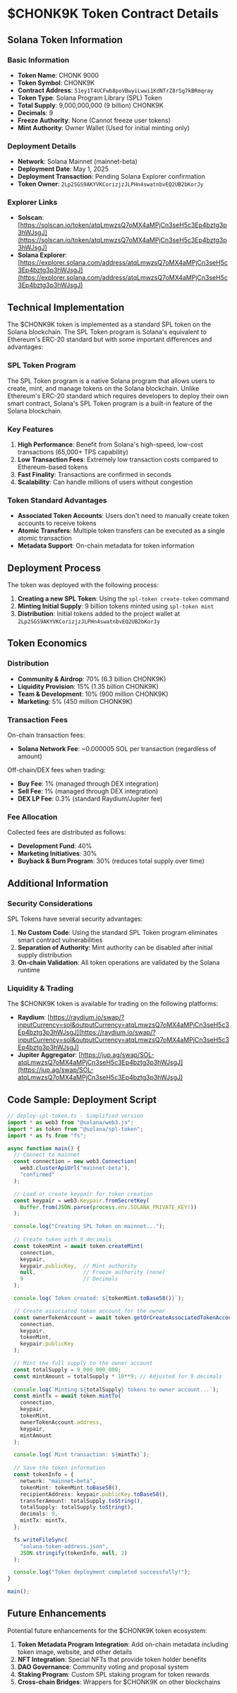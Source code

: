 # $CHONK9K Token Contract Details

## Solana Token Information

### Basic Information

- **Token Name**: CHONK 9000
- **Token Symbol**: CHONK9K
- **Contract Address**: `51ey1T4UCFwb8poVBwyiLwwi1KdNTrZ8rSg7kBRmqray`
- **Token Type**: Solana Program Library (SPL) Token
- **Total Supply**: 9,000,000,000 (9 billion) CHONK9K
- **Decimals**: 9
- **Freeze Authority**: None (Cannot freeze user tokens)
- **Mint Authority**: Owner Wallet (Used for initial minting only)

### Deployment Details

- **Network**: Solana Mainnet (mainnet-beta)
- **Deployment Date**: May 1, 2025
- **Deployment Transaction**: Pending Solana Explorer confirmation
- **Token Owner**: `2Lp2SGS9AKYVKCorizjzJLPHn4swatnbvEQ2UB2bKorJy`

### Explorer Links

- **Solscan**: [https://solscan.io/token/atqLmwzsQ7oMX4aMPjCn3seH5c3Ep4bztg3p3hWJsgJ](https://solscan.io/token/atqLmwzsQ7oMX4aMPjCn3seH5c3Ep4bztg3p3hWJsgJ)
- **Solana Explorer**: [https://explorer.solana.com/address/atqLmwzsQ7oMX4aMPjCn3seH5c3Ep4bztg3p3hWJsgJ](https://explorer.solana.com/address/atqLmwzsQ7oMX4aMPjCn3seH5c3Ep4bztg3p3hWJsgJ)

## Technical Implementation

The $CHONK9K token is implemented as a standard SPL token on the Solana blockchain. The SPL Token program is Solana's equivalent to Ethereum's ERC-20 standard but with some important differences and advantages:

### SPL Token Program

The SPL Token program is a native Solana program that allows users to create, mint, and manage tokens on the Solana blockchain. Unlike Ethereum's ERC-20 standard which requires developers to deploy their own smart contract, Solana's SPL Token program is a built-in feature of the Solana blockchain.

### Key Features

1. **High Performance**: Benefit from Solana's high-speed, low-cost transactions (65,000+ TPS capability)
2. **Low Transaction Fees**: Extremely low transaction costs compared to Ethereum-based tokens
3. **Fast Finality**: Transactions are confirmed in seconds
4. **Scalability**: Can handle millions of users without congestion

### Token Standard Advantages

- **Associated Token Accounts**: Users don't need to manually create token accounts to receive tokens
- **Atomic Transfers**: Multiple token transfers can be executed as a single atomic transaction
- **Metadata Support**: On-chain metadata for token information

## Deployment Process

The token was deployed with the following process:

1. **Creating a new SPL Token**: Using the `spl-token create-token` command
2. **Minting Initial Supply**: 9 billion tokens minted using `spl-token mint` 
3. **Distribution**: Initial tokens added to the project wallet at `2Lp2SGS9AKYVKCorizjzJLPHn4swatnbvEQ2UB2bKorJy`

## Token Economics

### Distribution

- **Community & Airdrop**: 70% (6.3 billion CHONK9K)
- **Liquidity Provision**: 15% (1.35 billion CHONK9K)
- **Team & Development**: 10% (900 million CHONK9K)
- **Marketing**: 5% (450 million CHONK9K)

### Transaction Fees

On-chain transaction fees:
- **Solana Network Fee**: ~0.000005 SOL per transaction (regardless of amount)

Off-chain/DEX fees when trading:
- **Buy Fee**: 1% (managed through DEX integration)
- **Sell Fee**: 1% (managed through DEX integration)
- **DEX LP Fee**: 0.3% (standard Raydium/Jupiter fee)

### Fee Allocation

Collected fees are distributed as follows:
- **Development Fund**: 40%
- **Marketing Initiatives**: 30%
- **Buyback & Burn Program**: 30% (reduces total supply over time)

## Additional Information

### Security Considerations

SPL Tokens have several security advantages:

1. **No Custom Code**: Using the standard SPL Token program eliminates smart contract vulnerabilities
2. **Separation of Authority**: Mint authority can be disabled after initial supply distribution
3. **On-chain Validation**: All token operations are validated by the Solana runtime

### Liquidity & Trading

The $CHONK9K token is available for trading on the following platforms:

- **Raydium**: [https://raydium.io/swap/?inputCurrency=sol&outputCurrency=atqLmwzsQ7oMX4aMPjCn3seH5c3Ep4bztg3p3hWJsgJ](https://raydium.io/swap/?inputCurrency=sol&outputCurrency=atqLmwzsQ7oMX4aMPjCn3seH5c3Ep4bztg3p3hWJsgJ)
- **Jupiter Aggregator**: [https://jup.ag/swap/SOL-atqLmwzsQ7oMX4aMPjCn3seH5c3Ep4bztg3p3hWJsgJ](https://jup.ag/swap/SOL-atqLmwzsQ7oMX4aMPjCn3seH5c3Ep4bztg3p3hWJsgJ)

## Code Sample: Deployment Script

```typescript
// deploy-spl-token.ts - Simplified version
import * as web3 from "@solana/web3.js";
import * as token from "@solana/spl-token";
import * as fs from "fs";

async function main() {
  // Connect to mainnet
  const connection = new web3.Connection(
    web3.clusterApiUrl("mainnet-beta"),
    "confirmed"
  );

  // Load or create keypair for token creation
  const keypair = web3.Keypair.fromSecretKey(
    Buffer.from(JSON.parse(process.env.SOLANA_PRIVATE_KEY!))
  );

  console.log("Creating SPL Token on mainnet...");
  
  // Create token with 9 decimals
  const tokenMint = await token.createMint(
    connection,
    keypair,
    keypair.publicKey,  // Mint authority
    null,               // Freeze authority (none)
    9                   // Decimals
  );

  console.log(`Token created: ${tokenMint.toBase58()}`);

  // Create associated token account for the owner
  const ownerTokenAccount = await token.getOrCreateAssociatedTokenAccount(
    connection,
    keypair,
    tokenMint,
    keypair.publicKey
  );

  // Mint the full supply to the owner account
  const totalSupply = 9_000_000_000;
  const mintAmount = totalSupply * 10**9; // Adjusted for 9 decimals
  
  console.log(`Minting ${totalSupply} tokens to owner account...`);
  const mintTx = await token.mintTo(
    connection,
    keypair,
    tokenMint,
    ownerTokenAccount.address,
    keypair,
    mintAmount
  );

  console.log(`Mint transaction: ${mintTx}`);
  
  // Save the token information
  const tokenInfo = {
    network: "mainnet-beta",
    tokenMint: tokenMint.toBase58(),
    recipientAddress: keypair.publicKey.toBase58(),
    transferAmount: totalSupply.toString(),
    totalSupply: totalSupply.toString(),
    decimals: 9,
    mintTx: mintTx,
  };

  fs.writeFileSync(
    "solana-token-address.json",
    JSON.stringify(tokenInfo, null, 2)
  );

  console.log("Token deployment completed successfully!");
}

main();
```

## Future Enhancements

Potential future enhancements for the $CHONK9K token ecosystem:

1. **Token Metadata Program Integration**: Add on-chain metadata including token image, website, and other details
2. **NFT Integration**: Special NFTs that provide token holder benefits
3. **DAO Governance**: Community voting and proposal system
4. **Staking Program**: Custom SPL staking program for token rewards
5. **Cross-chain Bridges**: Wrappers for $CHONK9K on other blockchains